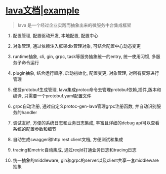# [lava文档](https://www.yuque.com/pubgo/lava/readme)|[example](./internal/example/services)

> lava 是一个经过企业实践而抽象出来的微服务中台集成框架

1. 配置管理, 配置驱动开发, 本地配置, 配置中心

2. 对象管理, 通过依赖注入框架dix管理对象, 可结合配置中心动态变更

3. runtime抽象, cli, gin, grpc, task等服务抽象统一的entry, 统一使用习惯, 多服务子命令运行

4. plugin抽象, 结合运行顺序, 启动初始化, 配置变更, 对象管理, 对所有资源进行管理

5. 便捷protobuf生成管理, lava集成protoc命令去管理protobuf依赖,插件,版本和编译, 只需要一个protobuf.yaml配置文件

6. grpc自动注册, 通过自定义protoc-gen-lava管理grpc注册函数, 并自动识别服务的handler

7. 调试友好, 方便的系统日志和业务日志集成, 丰富且详细的debug api可以查看系统的配置参数和细节

8. 自动生成swagger和http rest client文档, 方便测试和集成

9. tracing和metric自动集成, 通过reqId打通业务日志和tracing日志

10. 统一抽象的middleware, gin和grpc的server以及client共享一套middleware抽象
